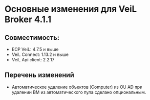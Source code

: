 # Основные изменения для VeiL Broker 4.1.1

## Совместимость:

- ECP VeiL: 4.7.5 и выше
- VeiL Connect: 1.13.2 и выше
- VeiL Api client: 2.2.17

## Перечень изменений

- Автоматическое удаление объектов (Computer) из OU AD при удалении ВМ из
автоматического пула сделано опциональным.
